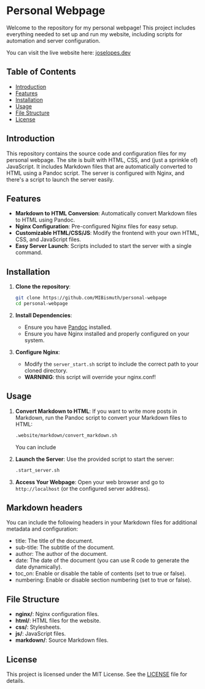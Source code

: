 # Personal Webpage

Welcome to the repository for my personal webpage! This project includes everything needed to set up and run my website, including scripts for automation and server configuration.

You can visit the live website here: [joselopes.dev](https://joselopes.dev)

## Table of Contents

- [Introduction](#introduction)
- [Features](#features)
- [Installation](#installation)
- [Usage](#usage)
- [File Structure](#file-structure)
- [License](#license)

## Introduction

This repository contains the source code and configuration files for my personal webpage. The site is built with HTML, CSS, and (just a sprinkle of) JavaScript. It includes Markdown files that are automatically converted to HTML using a Pandoc script. The server is configured with Nginx, and there's a script to launch the server easily.

## Features

- **Markdown to HTML Conversion**: Automatically convert Markdown files to HTML using Pandoc.
- **Nginx Configuration**: Pre-configured Nginx files for easy setup.
- **Customizable HTML/CSS/JS**: Modify the frontend with your own HTML, CSS, and JavaScript files.
- **Easy Server Launch**: Scripts included to start the server with a single command.

## Installation

1. **Clone the repository**:
    ```sh
    git clone https://github.com/MIBismuth/personal-webpage
    cd personal-webpage
    ```

2. **Install Dependencies**:
    - Ensure you have [Pandoc](https://pandoc.org/installing.html) installed.
    - Ensure you have Nginx installed and properly configured on your system.

3. **Configure Nginx**:
    - Modify the `server_start.sh` script to include the correct path to your cloned directory.
    - **WARNINIG**: this script will override your nginx.conf!

## Usage

1. **Convert Markdown to HTML**:
    If you want to write more posts in Markdown, run the Pandoc script to convert your Markdown files to HTML:
    ```sh
    .website/markdown/convert_markdown.sh
    ```

    You can include 

2. **Launch the Server**:
    Use the provided script to start the server:
    ```sh
    .start_server.sh
    ```

3. **Access Your Webpage**:
    Open your web browser and go to `http://localhost` (or the configured server address).

## Markdown headers

You can include the following headers in your Markdown files for additional metadata and configuration:

- title: The title of the document.
- sub-title: The subtitle of the document.
- author: The author of the document.
- date: The date of the document (you can use R code to generate the date dynamically).
- toc_on: Enable or disable the table of contents (set to true or false).
- numbering: Enable or disable section numbering (set to true or false).

## File Structure
- **nginx/**: Nginx configuration files.
- **html/**: HTML files for the website.
- **css/**: Stylesheets.
- **js/**: JavaScript files.
- **markdown/**: Source Markdown files.

## License

This project is licensed under the MIT License. See the [LICENSE](LICENSE) file for details.
